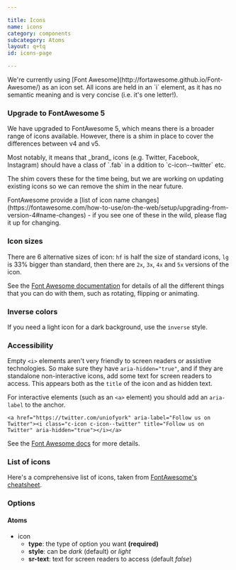 ```yaml
---

title: Icons
name: icons
category: components
subcategory: Atoms
layout: q+tq
id: icons-page

---
```


<div class="lead"><p>We're currently using [Font Awesome](http://fortawesome.github.io/Font-Awesome/) as an icon set. All icons are held in an `i` element, as it has no semantic meaning and is very concise (i.e. it's one letter!).</p></div>

<div class="c-alert c-alert--warning">
  <h3>Upgrade to FontAwesome 5</h3>
  <p>We have upgraded to FontAwesome 5, which means there is a broader range of icons available. However, there is a shim in place to cover the differences between v4 and v5.</p>
  <p>Most notably, it means that _brand_ icons (e.g. Twitter, Facebook, Instagram) should have a class of `.fab` in a ddition to `c-icon--twitter` etc.</p>
  <p>The shim covers these for the time being, but we are working on updating existing icons so we can remove the shim in the near future.</p>
  <p>FontAwesome provide a [list of icon name changes](https://fontawesome.com/how-to-use/on-the-web/setup/upgrading-from-version-4#name-changes) - if you see one of these in the wild, please flag it up for changing.</p>
</div>

<script>
component("icon", { "type": "heart" } );
</script>

### Icon sizes

There are 6 alternative sizes of icon: `hf` is half the size of standard icons, `lg` is 33% bigger than standard, then there are `2x`, `3x`, `4x` and `5x` versions of the icon.

<script>
component("icon", { "type": "heart", "size":"hf" } )+
component("icon", { "type": "heart", "size":"lg" } )+
component("icon", { "type": "heart", "size":"2x" } )+
component("icon", { "type": "heart", "size":"3x" } )+
component("icon", { "type": "heart", "size":"4x" } )+
component("icon", { "type": "heart", "size":"5x" } );
</script>

See the [Font Awesome documentation](http://fortawesome.github.io/Font-Awesome/examples/) for details of all the different things that you can do with them, such as rotating, flipping or animating.

### Inverse colors

If you need a light icon for a dark background, use the `inverse` style.

<script>
component("icon", { "type": "heart", "size":"hf", "style": "inverse" } )+
component("icon", { "type": "heart", "style": "inverse" } )+
component("icon", { "type": "heart", "size":"lg", "style": "inverse" } )+
component("icon", { "type": "heart", "size":"2x", "style": "inverse" } )+
component("icon", { "type": "heart", "size":"3x", "style": "inverse" } )+
component("icon", { "type": "heart", "size":"4x", "style": "inverse" } )+
component("icon", { "type": "heart", "size":"5x", "style": "inverse" } );
</script>

### Accessibility

Empty `<i>` elements aren't very friendly to screen readers or assistive technologies. So make sure they have `aria-hidden="true"`, and if they are standalone non-interactive icons, add some text for screen readers to access. This appears both as the `title` of the icon and as hidden text.

<script>
component("icon", { "type": "heart", "sr-text":"All you need is love" } )+
component("icon", { "type": "calendar", "sr-text":"Eight days a week" } );
</script>

For interactive elements (such as an `<a>` element) you should add an `aria-label` to the anchor.

<a href="https://twitter.com/uniofyork" aria-label="Follow us on Twitter"><i class="c-icon c-icon--twitter" title="Follow us on Twitter" aria-hidden="true"></i></a>

```markup
<a href="https://twitter.com/uniofyork" aria-label="Follow us on Twitter"><i class="c-icon c-icon--twitter" title="Follow us on Twitter" aria-hidden="true"></i></a>
```

See the [Font Awesome docs](http://fontawesome.io/accessibility/) for more details.

### List of icons

Here's a comprehensive list of icons, taken from [FontAwesome's cheatsheet](https://fontawesome.com/cheatsheet).

<script>
function checkVariable(){
  if (window.jQuery) {
    console.log($);
  } else {
    window.setTimeout("checkVariable();",500);
  }
}
checkVariable();
</script>

### Options


#### Atoms


* icon
  * **type**: the type of option you want **(required)**
  * **style**: can be _dark_ (default) or _light_
  * **sr-text**: text for screen readers to access (default _false_)
